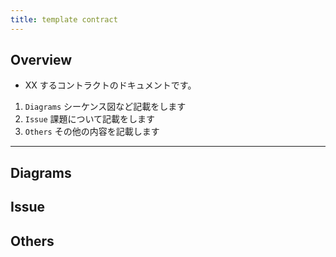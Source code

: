 ```yaml
---
title: template contract
---
```


## Overview

- XX するコントラクトのドキュメントです。

1. `Diagrams` シーケンス図など記載をします
2. `Issue` 課題について記載をします
3. `Others` その他の内容を記載します

---

## Diagrams

## Issue

## Others
